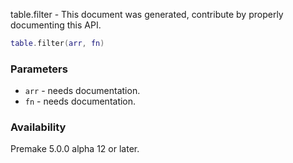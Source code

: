 table.filter - This document was generated, contribute by properly documenting this API.

```lua
table.filter(arr, fn)
```

### Parameters ###

* `arr` - needs documentation.
* `fn` - needs documentation.

### Availability ###

Premake 5.0.0 alpha 12 or later.

